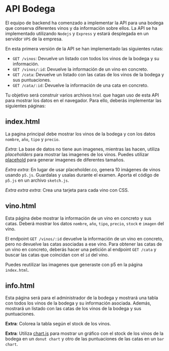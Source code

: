 # API Bodega

El equipo de backend ha comenzado a implementar la API para una bodega que conserva diferentes vinos y da información sobre ellos. La API se ha implementado utilizando `Nodejs` y `Express` y estará desplegada en un servidor `VPS` de la empresa.

En esta primera versión de la API se han implementado las siguientes rutas:

- `GET /vinos`: Devuelve un listado con todos los vinos de la bodega y su información.
- `GET /vinos/:id`: Devuelve la información de un vino en concreto.
- `GET /cata`: Devuelve un listado con las catas de los vinos de la bodega y sus puntuaciones.
- `GET /cata/:id`: Devuelve la información de una cata en concreto.

Tu objetivo será construir varios archivos `html` que hagan uso de esta API para mostrar los datos en el navegador. Para ello, deberás implementar las siguientes páginas:

## index.html

La pagina principal debe mostrar los vinos de la bodega y con los datos `nombre`, `año`, `tipo` y `precio`.

*Extra*: La base de datos no tiene aun imagenes, mientras las hacen, utiliza *placeholders* para mostrar las imagenes de los vinos. Puedes utilizar [placehold](https://placehold.co/) para generar imagenes de diferentes tamaños.

*Extra extra*: En lugar de usar placeholder.co, genera 10 imágenes de vinos usando `p5.js`. Guardalas y usalas durante el examen. Aporta el código de `p5.js` en un archivo `sketch.js`.

*Extra extra extra*: Crea una tarjeta para cada vino con CSS.

## vino.html

Esta página debe mostrar la información de un vino en concreto y sus catas. Deberá mostrar los datos `nombre`, `año`, `tipo`, `precio`, `stock` e `imagen` del vino.

El endpoint `GET /vinos/:id` devuelve la información de un vino en concreto, pero no devuelve las catas asociadas a ese vino. Para obtener las catas de un vino en concreto, deberás hacer una petición al endpoint `GET /cata` y buscar las catas que coincidan con el `id` del vino.

Puedes reutilizar las imagenes que generaste con p5 en la página `index.html`.

## info.html

Esta página será para el administrador de la bodega y mostrará una tabla con todos los vinos de la bodega y su información asociada. Además, mostrará un listado con las catas de los vinos de la bodega y sus puntuaciones.

**Extra**: Colorea la tabla según el stock de los vinos.

**Extra**: Utiliza [chart.js](https://www.chartjs.org/) para mostrar un gráfico con el stock de los vinos de la bodega en un `donut chart` y otro de las puntuaciones de las catas en un `bar chart`.